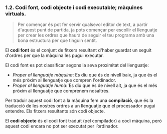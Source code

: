 ### 1.2. Codi font, codi objecte i codi executable; màquines virtuals.

>Per començar és pot fer servir qualsevol editor de text, a partir d'aquest punt de partida,
ja pots començar per escollir el llenguatje per crear les ordres que haurà de seguir el teu programa
amb  una bona estructura per que tinguin sentit.

El **codi font** és el conjunt de fitxers resultant d'haber guardat un seguit d'ordres per que la màquina les
pugui executar.

El codi font es pot classificar segons la seva proximitat del llenguatje:
* _Proper al llenguatje màquina_: Es diu que és de nivell baix, ja que és el més pròxim al llenguatje que compren l'ordinador.
* _Proper al llenguatje humà_:`Es diu que és de nivell alt, ja que és el més pròxim al llenguatje que comprenem nosaltres.

Per traduir aquest codi font a la màquina fem una **compilació**, que és la traducció de les nostres ordres a un llenguatje
que el processador pugui entendre. Els fitxers resultants són codi objecte.

El **codi objecte** és el codi font traduït (pel compilador) a codi màquina, però
aquest codi encara no pot ser executat per l’ordinador.
